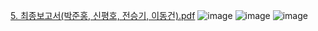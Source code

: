 [5. 최종보고서(박준홍, 신평호, 전승기, 이동건).pdf](https://github.com/user-attachments/files/17572821/5.pdf)
![image](https://github.com/user-attachments/assets/72576c3f-aa5e-40b2-a59f-2f073524a8e4)
![image](https://github.com/user-attachments/assets/2bb045e0-94cd-4369-bd1a-a87eac95ccd0)
![image](https://github.com/user-attachments/assets/d92fcd78-910f-45fc-8436-c8a245d4448e)

